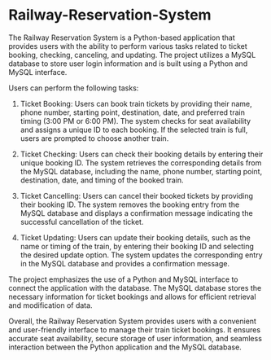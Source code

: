 # Railway-Reservation-System

The Railway Reservation System is a Python-based application that provides users with the ability to perform various tasks related to ticket booking, checking, canceling, and updating. The project utilizes a MySQL database to store user login information and is built using a Python and MySQL interface.

Users can perform the following tasks:

1. Ticket Booking: Users can book train tickets by providing their name, phone number, starting point, destination, date, and preferred train timing (3:00 PM or 6:00 PM). The system checks for seat availability and assigns a unique ID to each booking. If the selected train is full, users are prompted to choose another train.

2. Ticket Checking: Users can check their booking details by entering their unique booking ID. The system retrieves the corresponding details from the MySQL database, including the name, phone number, starting point, destination, date, and timing of the booked train.

3. Ticket Cancelling: Users can cancel their booked tickets by providing their booking ID. The system removes the booking entry from the MySQL database and displays a confirmation message indicating the successful cancellation of the ticket.

4. Ticket Updating: Users can update their booking details, such as the name or timing of the train, by entering their booking ID and selecting the desired update option. The system updates the corresponding entry in the MySQL database and provides a confirmation message.

The project emphasizes the use of a Python and MySQL interface to connect the application with the database. The MySQL database stores the necessary information for ticket bookings and allows for efficient retrieval and modification of data.

Overall, the Railway Reservation System provides users with a convenient and user-friendly interface to manage their train ticket bookings. It ensures accurate seat availability, secure storage of user information, and seamless interaction between the Python application and the MySQL database.
